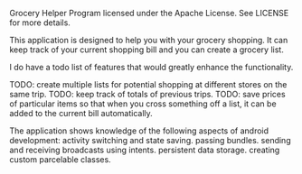 Grocery Helper 
Program licensed under the Apache License. See LICENSE for more details.

This application is designed to help you with your grocery shopping. It can keep track of your current shopping bill and you can create a grocery list. 

I do have a todo list of features that would greatly enhance the functionality.

TODO: create multiple lists for potential shopping at different stores on the same trip. 
TODO: keep track of totals of previous trips. 
TODO: save prices of particular items so that when you cross something off a list, it can be added to the current bill automatically. 


The application shows knowledge of the following aspects of android development:
activity switching and state saving.
passing bundles.
sending and receiving broadcasts using intents.
persistent data storage.
creating custom parcelable classes. 
